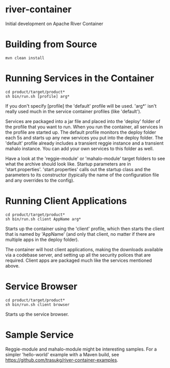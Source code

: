 <!--
 Licensed to the Apache Software Foundation (ASF) under one
 or more contributor license agreements.  See the NOTICE file
 distributed with this work for additional information
 regarding copyright ownership. The ASF licenses this file
 to you under the Apache License, Version 2.0 (the
 "License"); you may not use this file except in compliance
 with the License. You may obtain a copy of the License at

      http://www.apache.org/licenses/LICENSE-2.0

 Unless required by applicable law or agreed to in writing, software
 distributed under the License is distributed on an "AS IS" BASIS,
 WITHOUT WARRANTIES OR CONDITIONS OF ANY KIND, either express or implied.
 See the License for the specific language governing permissions and
 limitations under the License.

-->
river-container
===============

Initial development on Apache River Container

# Building from Source

    mvn clean install

# Running Services in the Container

    cd product/target/product*
    sh bin/run.sh [profile] arg*

If you don't specify [profile] the 'default' profile will be used.  'arg*' isn't
really used much in the service container profiles (like 'default').  

Services are packaged into a jar file and placed into the 'deploy' folder
of the profile that you want to run.  When you run the container, all services
in the profile are started up.  The default profile monitors the deploy folder
each 5s and starts up any new services you put into the deploy folder. The 
'default' profile already includes a transient reggie instance and a transient 
mahalo instance.  You can add your own services to this folder as well.

Have a look at the 'reggie-module' or 'mahalo-module' target folders to see
what the archive should look like.  Startup parameters are in 'start.properties'.
'start.properties' calls out the startup class and the parameters to its constructor
(typically the name of the configuration file and any overrides to the config).

# Running Client Applications

    cd product/target/product*
    sh bin/run.sh client AppName arg*

Starts up the container using the 'client' profile, which then starts the client
that is named by 'AppName' (and only that client, no matter if there are multiple
apps in the deploy folder).

The container will host client applications, making the downloads available via
a codebase server, and setting up all the security polices that are required.
Client apps are packaged much like the services mentioned above.

# Service Browser

    cd product/target/product*
    sh bin/run.sh client browser

Starts up the service browser.

# Sample Service

Reggie-module and mahalo-module might be interesting samples.  For a simpler
'hello-world' example with a Maven build, 
see https://github.com/trasukg/river-container-examples.

